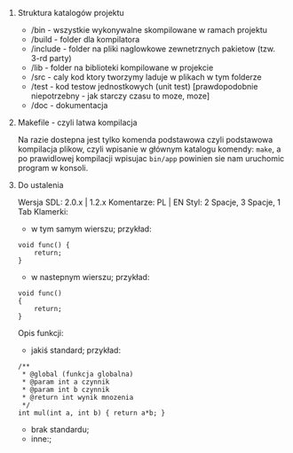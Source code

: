 1. Struktura katalogów projektu

	* /bin  - wszystkie wykonywalne skompilowane w ramach projektu
	* /build - folder dla kompilatora
	* /include - folder na pliki naglowkowe zewnetrznych pakietow (tzw. 3-rd party)
	* /lib - folder na biblioteki kompilowane w projekcie
	* /src - caly kod ktory tworzymy laduje w plikach w tym folderze
	* /test - kod testow jednostkowych (unit test) [prawdopodobnie niepotrzebny - jak starczy czasu to moze, moze]
	* /doc - dokumentacja

2. Makefile - czyli latwa kompilacja

	Na razie dostepna jest tylko komenda podstawowa czyli podstawowa kompilacja plikow, czyli wpisanie w głównym katalogu komendy: `make`, a po prawidlowej kompilacji wpisujac `bin/app` powinien sie nam uruchomic program w konsoli.

3. Do ustalenia

	Wersja SDL: 2.0.x | 1.2.x
	Komentarze: PL | EN
	Styl: 2 Spacje, 3 Spacje, 1 Tab
	Klamerki: 

	* w tym samym wierszu; przykład:
	```
	void func() {
		return;
	}
	```
	* w nastepnym wierszu; przykład:
	```
	void func()
	{
		return;
	}
	```
	Opis funkcji:
	
	* jakiś standard; przykład:
	```
	/**
	 * @global (funkcja globalna)
	 * @param int a czynnik
	 * @param int b czynnik
	 * @return int wynik mnozenia
	 */
	int mul(int a, int b) { return a*b; }
	```

	* brak standardu;
	* inne:;
		
	

